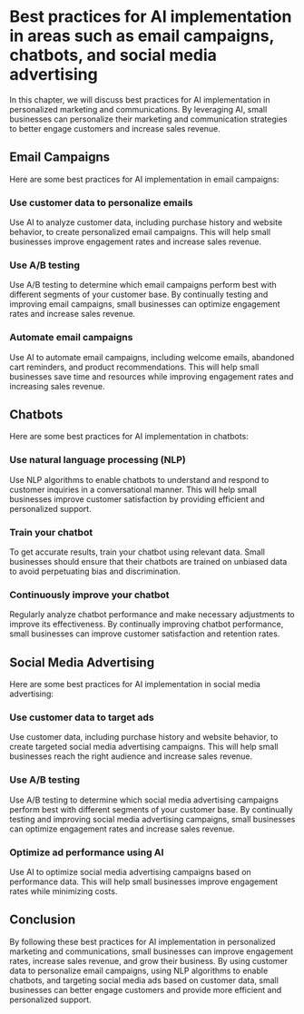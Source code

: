 Best practices for AI implementation in areas such as email campaigns, chatbots, and social media advertising
================================================================================================================================================================================

In this chapter, we will discuss best practices for AI implementation in personalized marketing and communications. By leveraging AI, small businesses can personalize their marketing and communication strategies to better engage customers and increase sales revenue.

Email Campaigns
---------------

Here are some best practices for AI implementation in email campaigns:

### Use customer data to personalize emails

Use AI to analyze customer data, including purchase history and website behavior, to create personalized email campaigns. This will help small businesses improve engagement rates and increase sales revenue.

### Use A/B testing

Use A/B testing to determine which email campaigns perform best with different segments of your customer base. By continually testing and improving email campaigns, small businesses can optimize engagement rates and increase sales revenue.

### Automate email campaigns

Use AI to automate email campaigns, including welcome emails, abandoned cart reminders, and product recommendations. This will help small businesses save time and resources while improving engagement rates and increasing sales revenue.

Chatbots
--------

Here are some best practices for AI implementation in chatbots:

### Use natural language processing (NLP)

Use NLP algorithms to enable chatbots to understand and respond to customer inquiries in a conversational manner. This will help small businesses improve customer satisfaction by providing efficient and personalized support.

### Train your chatbot

To get accurate results, train your chatbot using relevant data. Small businesses should ensure that their chatbots are trained on unbiased data to avoid perpetuating bias and discrimination.

### Continuously improve your chatbot

Regularly analyze chatbot performance and make necessary adjustments to improve its effectiveness. By continually improving chatbot performance, small businesses can improve customer satisfaction and retention rates.

Social Media Advertising
------------------------

Here are some best practices for AI implementation in social media advertising:

### Use customer data to target ads

Use customer data, including purchase history and website behavior, to create targeted social media advertising campaigns. This will help small businesses reach the right audience and increase sales revenue.

### Use A/B testing

Use A/B testing to determine which social media advertising campaigns perform best with different segments of your customer base. By continually testing and improving social media advertising campaigns, small businesses can optimize engagement rates and increase sales revenue.

### Optimize ad performance using AI

Use AI to optimize social media advertising campaigns based on performance data. This will help small businesses improve engagement rates while minimizing costs.

Conclusion
----------

By following these best practices for AI implementation in personalized marketing and communications, small businesses can improve engagement rates, increase sales revenue, and grow their business. By using customer data to personalize email campaigns, using NLP algorithms to enable chatbots, and targeting social media ads based on customer data, small businesses can better engage customers and provide more efficient and personalized support.
